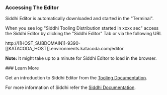 
### Accessing The Editor 

Siddhi Editor is automatically downloaded and started in the "Terminal". 

When you see log "Siddhi Tooling Distribution started in xxxx sec" access the Siddhi Editor by clicking the "Siddhi Editor" Tab or via the following URL

http://[[HOST_SUBDOMAIN]]-9390-[[KATACODA_HOST]].environments.katacoda.com/editor

__Note:__ It might take up to a minute for Siddhi Editor to load in the browser.

### Learn More

Get an introduction to Siddhi Editor from the [Tooling Documentation](https://siddhi.io/en/v5.1/docs/tooling/).

For more information of Siddhi refer the [Siddhi Documentation](https://siddhi.io/en/v5.1/docs/). 
 
